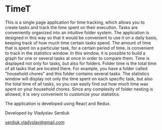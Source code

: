 # TimeT

This is a single page application for time tracking, which allows you to create tasks and track the time spent on their execution. Tasks are conveniently organized into an intuitive folder system. The application is designed in this way so that it would be convenient to use it on a daily basis, keeping track of how much time certain tasks spend. The amount of time that is spent on a particular task, for a certain period of time, is convenient to track in the statistics window. In this window, it is possible to build a graph for one or several tasks at once in order to compare them. Time is displayed not only for tasks, but also for folders. Folder time is the total time of all tasks that are located there. For example, you have a folder called "household chores" and this folder contains several tasks. The statistics window will display not only the time spent on each specific task, but also the total time of all tasks, so you can easily find out how much time was spent on your household chores. Since any complexity of folder nesting is allowed, it is very convenient to customize your statistics.

The application is developed using React and Redux.

Developed by Vladyslav Serdiuk

[serdiuk.vladyslav@gmail.com](mailto:serdiuk.vladyslav@gmail.com)
